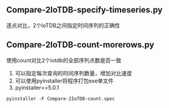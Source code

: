 ## Compare-2IoTDB-specify-timeseries.py
逐点对比，2个IoTDB之间指定时间序列的正确性

## Compare-2IoTDB-count-morerows.py
使用count对比2个iotdb的全部序列点数是否一致
1. 可以指定每次查询的时间序列数量，增加对比速度
2. 可以使用pyinstaller将程序打包exe单文件
3. pyinstaller==5.0.1
```shell
pyinstaller -F Compare-2IoTDB-count.spec
```